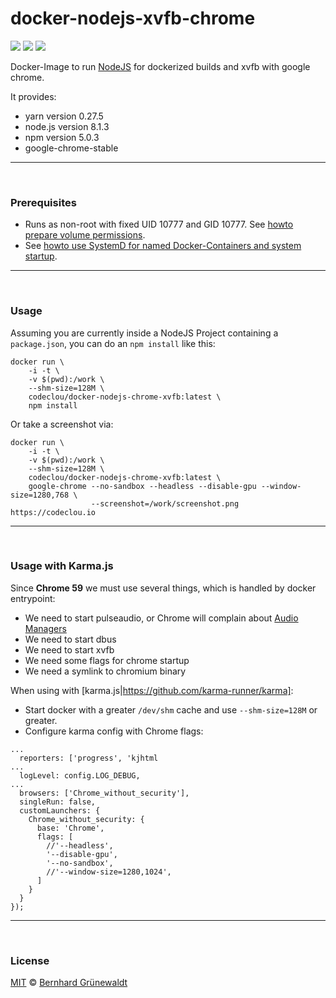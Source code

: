 # docker-nodejs-xvfb-chrome

[![](https://codeclou.github.io/doc/badges/generated/docker-image-size-46.svg)](https://hub.docker.com/r/codeclou/docker-nodejs-chrome-xvfb/tags/) [![](https://codeclou.github.io/doc/badges/generated/docker-from-ubuntu-16.04.svg)](https://www.ubuntu.com/) [![](https://codeclou.github.io/doc/badges/generated/docker-run-as-non-root.svg)](https://docs.docker.com/engine/reference/builder/#/user)

Docker-Image to run [NodeJS](https://nodejs.org/en/) for dockerized builds and xvfb with google chrome.

It provides:
 * yarn version 0.27.5
 * node.js version 8.1.3
 * npm version 5.0.3
 * google-chrome-stable

-----

&nbsp;

### Prerequisites

 * Runs as non-root with fixed UID 10777 and GID 10777. See [howto prepare volume permissions](https://github.com/codeclou/doc/blob/master/docker/README.md).
 * See [howto use SystemD for named Docker-Containers and system startup](https://github.com/codeclou/doc/blob/master/docker/README.md).

-----

&nbsp;

### Usage

Assuming you are currently inside a NodeJS Project containing a `package.json`, you can do an `npm install` like this:

```
docker run \
    -i -t \
    -v $(pwd):/work \
    --shm-size=128M \
    codeclou/docker-nodejs-chrome-xvfb:latest \
    npm install
```

Or take a screenshot via:

```
docker run \
    -i -t \
    -v $(pwd):/work \
    --shm-size=128M \
    codeclou/docker-nodejs-chrome-xvfb:latest \
    google-chrome --no-sandbox --headless --disable-gpu --window-size=1280,768 \
                  --screenshot=/work/screenshot.png https://codeclou.io
```

-----

&nbsp;

### Usage with Karma.js

Since **Chrome 59** we must use several things, which is handled by docker entrypoint:

 * We need to start pulseaudio, or Chrome will complain about [Audio Managers](https://stackoverflow.com/questions/43943721/error-running-headless-chromium-on-ubuntu)
 * We need to start dbus
 * We need to start xvfb
 * We need some flags for chrome startup
 * We need a symlink to chromium binary

When using with [karma.js|https://github.com/karma-runner/karma]:

 * Start docker with a greater `/dev/shm` cache and use `--shm-size=128M` or greater.
 * Configure karma config with Chrome flags:


```
...
  reporters: ['progress', 'kjhtml
...
  logLevel: config.LOG_DEBUG,
...
  browsers: ['Chrome_without_security'],
  singleRun: false,
  customLaunchers: {
    Chrome_without_security: {
      base: 'Chrome',
      flags: [
        //'--headless',
        '--disable-gpu',
        '--no-sandbox',
        //'--window-size=1280,1024',
      ]
    }
  }
});
```


-----
&nbsp;

### License

[MIT](https://github.com/codeclou/docker-nodejs-xvfb-chrome/blob/master/LICENSE) © [Bernhard Grünewaldt](https://github.com/clouless)
